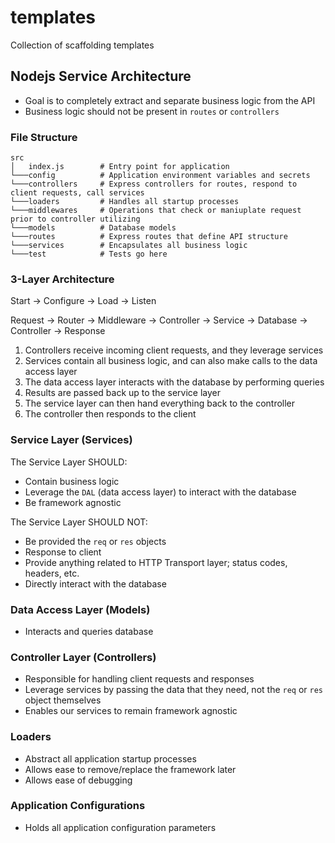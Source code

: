 # templates

Collection of scaffolding templates

## Nodejs Service Architecture

- Goal is to completely extract and separate business logic from the API
- Business logic should not be present in `routes` or `controllers`

### File Structure

```
src
│   index.js        # Entry point for application
└───config          # Application environment variables and secrets
└───controllers     # Express controllers for routes, respond to client requests, call services
└───loaders         # Handles all startup processes
└───middlewares     # Operations that check or maniuplate request prior to controller utilizing
└───models          # Database models
└───routes          # Express routes that define API structure
└───services        # Encapsulates all business logic
└───test            # Tests go here
```

### 3-Layer Architecture

Start -> Configure -> Load -> Listen

Request -> Router -> Middleware -> Controller -> Service -> Database -> Controller -> Response

1. Controllers receive incoming client requests, and they leverage services
2. Services contain all business logic, and can also make calls to the data access layer
3. The data access layer interacts with the database by performing queries
4. Results are passed back up to the service layer
5. The service layer can then hand everything back to the controller
6. The controller then responds to the client

### Service Layer (Services)

The Service Layer SHOULD:

- Contain business logic
- Leverage the `DAL` (data access layer) to interact with the database
- Be framework agnostic

The Service Layer SHOULD NOT:

- Be provided the `req` or `res` objects
- Response to client
- Provide anything related to HTTP Transport layer; status codes, headers, etc.
- Directly interact with the database

### Data Access Layer (Models)

- Interacts and queries database

### Controller Layer (Controllers)

- Responsible for handling client requests and responses
- Leverage services by passing the data that they need, not the `req` or `res` object themselves
- Enables our services to remain framework agnostic

### Loaders

- Abstract all application startup processes
- Allows ease to remove/replace the framework later
- Allows ease of debugging

### Application Configurations

- Holds all application configuration parameters
